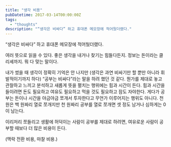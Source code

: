 ```yaml
---
title: "생각 비용"
pubDatetime: 2017-03-14T00:00:00Z
tags:
  - "thoughts"
description: "“생각은 비싸다” 하고 휴대폰 메모장에 적어뒀더랬다."
---
```


“생각은 비싸다” 하고 휴대폰 메모장에 적어뒀더랬다.

여러 뜻으로 읽을 수 있다. 좋은 생각을 내거나 찾기는 힘들다든지. 정보는 돈이라는 클리셰까지. 뭐 다 맞는 말이다.

내가 썼을 때 생각이 정확히 기억은 안 나지만 (생각은 과연 비싸기만 할 뿐만 아니라 휘발적이기까지 하다) “공부는 비싸다”라는 말을 하려 했던 것 같다. 뭔가를 제대로 놓고 관찰하고 느끼고 분석하고 새롭게 뜻을 펼치는 행위에는 힘과 시간이 든다. 힘과 시간을 들이려면 돈도 필요하고 여유도 필요하고 먹을 것도 필요하고 잠도 자야한다. 게다가 공부는 돈이나 시간을 야금야금 쪼개서 투자한다고 무언가 이루어지는 행위도 아니다. 천 원은 백 원짜리 열로 쪼개지만 천 원짜리 공부를 열로 쪼개면 셋 정도 남거나 심하게는 0이 남는다.

이리저리 쪼들리고 생활에 허덕이는 사람이 공부를 제대로 하려면, 여유로운 사람이 공부할 때보다 더 많은 비용이 든다.

(맥락 전환 비용, 마찰 비용.)

